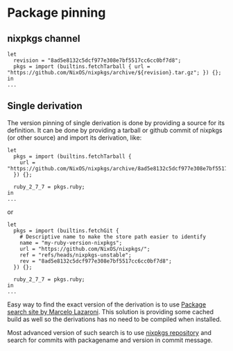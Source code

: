 # Package pinning

## nixpkgs channel

```
let
  revision = "8ad5e8132c5dcf977e308e7bf5517cc6cc0bf7d8";
  pkgs = import (builtins.fetchTarball { url = "https://github.com/NixOS/nixpkgs/archive/${revision}.tar.gz"; }) {};
in
...
```

## Single derivation

The version pinning of single derivation is done by providing a source for its definition. It can be done by providing a tarball or github commit of nixpkgs (or other source) and import its derivation, like:

```
let
  pkgs = import (builtins.fetchTarball {
    url = "https://github.com/NixOS/nixpkgs/archive/8ad5e8132c5dcf977e308e7bf5517cc6cc0bf7d8.tar.gz";
  }) {};

  ruby_2_7_7 = pkgs.ruby;
in
...
```
or
```
let
  pkgs = import (builtins.fetchGit {
    # Descriptive name to make the store path easier to identify
    name = "my-ruby-version-nixpkgs";
    url = "https://github.com/NixOS/nixpkgs/";
    ref = "refs/heads/nixpkgs-unstable";
    rev = "8ad5e8132c5dcf977e308e7bf5517cc6cc0bf7d8";
  }) {};

  ruby_2_7_7 = pkgs.ruby;
in
...
```

Easy way to find the exact version of the derivation is to use [Package search site by Marcelo Lazaroni](https://lazamar.co.uk/nix-versions). This solution is providing some cached build as well so the derivations has no need to be compiled when installed.

Most advanced version of such search is to use [nixpkgs repository](https://github.com/NixOS/nixpkgs) and search for commits with packagename and version in commit message.
